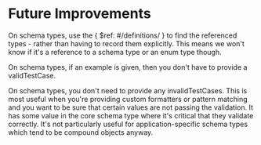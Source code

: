# Future Improvements

On schema types, use the { $ref: #/definitions/<typename> } to find the referenced types - rather than having to record them explicitly.  This means we won't know if it's a reference to a schema type or an enum type though.

On schema types, if an example is given, then you don't have to provide a validTestCase.

On schema types, you don't need to provide any invalidTestCases.  This is most useful when you're providing custom formatters or pattern matching and you want to be sure that certain values are not passing the validation.  It has some value in the core schema type where it's critical that they validate correctly.  It's not particularly useful for application-specific schema types which tend to be compound objects anyway.
